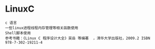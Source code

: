LinuxC
==========
	c 语言 
	一些linux进程线程内存管理等相关函数使用
	Shell脚本使用
	参考书籍：《Linux C 程序设计大全》吴岳 等编著  ，清华大学出版社，2009.2 ISBN 978-7-302-19211-4



